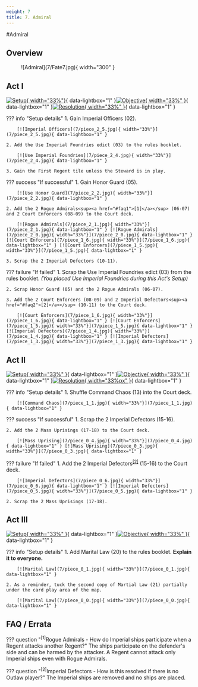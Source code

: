 ```yaml
---
weight: 7
title: 7. Admiral
---
```

#Admiral
## Overview
<figure markdown="span">
![Admiral](7/Fate7.jpg){ width="300" }
</figure>

## Act I

[![Setup](7/piece_2_6.jpg){ width="33%"}](7/piece_2_6.jpg){ data-lightbox="1" }[![Objective](7/back_2_6.jpg){ width="33%" }](7/back_2_6.jpg){ data-lightbox="1" }[![Resolution](7/piece_2_3.jpg){ width="33%" }](7/piece_2_3.jpg){ data-lightbox="1" }

??? info "Setup details"
    1. Gain Imperial Officers (02).
    
        [![Imperial Officers](7/piece_2_5.jpg){ width="33%"}](7/piece_2_5.jpg){ data-lightbox="1" }

    2. Add the Use Imperial Foundries edict (03) to the rules booklet.
    
        [![Use Imperial Foundries](7/piece_2_4.jpg){ width="33%"}](7/piece_2_4.jpg){ data-lightbox="1" }
    
    3. Gain the First Regent tile unless the Steward is in play.

??? success "If successful"
    1. Gain Honor Guard (05).
    
        [![Use Honor Guard](7/piece_2_2.jpg){ width="33%"}](7/piece_2_2.jpg){ data-lightbox="1" }
    
    2. Add the 2 Rogue Admirals<sup><a href="#faq1">[1]</a></sup> (06-07) and 2 Court Enforcers (08-09) to the Court deck.
    
        [![Rogue Admirals](7/piece_2_1.jpg){ width="33%"}](7/piece_2_1.jpg){ data-lightbox="1" } [![Rogue Admirals](7/piece_2_0.jpg){ width="33%"}](7/piece_2_0.jpg){ data-lightbox="1" } [![Court Enforcers](7/piece_1_6.jpg){ width="33%"}](7/piece_1_6.jpg){ data-lightbox="1" } [![Court Enforcers](7/piece_1_5.jpg){ width="33%"}](7/piece_1_5.jpg){ data-lightbox="1" }
    
    3. Scrap the 2 Imperial Defectors (10-11).

??? failure "If failed"
    1. Scrap the Use Imperial Foundries edict (03) from the rules booklet. *(You placed Use Imperial Foundries during this Act's Setup)*
   
    2. Scrap Honor Guard (05) and the 2 Rogue Admirals (06-07).
   
    3. Add the 2 Court Enforcers (08-09) and 2 Imperial Defectors<sup><a href="#faq2">[2]</a></sup> (10-11) to the Court deck.

        [![Court Enforcers](7/piece_1_6.jpg){ width="33%"}](7/piece_1_6.jpg){ data-lightbox="1" } [![Court Enforcers](7/piece_1_5.jpg){ width="33%"}](7/piece_1_5.jpg){ data-lightbox="1" } [![Imperial Defectors](7/piece_1_4.jpg){ width="33%"}](7/piece_1_4.jpg){ data-lightbox="1" } [![Imperial Defectors](7/piece_1_3.jpg){ width="33%"}](7/piece_1_3.jpg){ data-lightbox="1" }

## Act II

[![Setup](7/piece_1_2.jpg){ width="33%" }](7/piece_1_2.jpg){ data-lightbox="1" }[![Objective](7/back_1_2.jpg){ width="33%" }](7/back_1_2.jpg){ data-lightbox="1" }[![Resolution](7/piece_1_0.jpg){ width="33%px" }](7/piece_1_0.jpg){ data-lightbox="1" }

??? info "Setup details"
    1. Shuffle Command Chaos (13) into the Court deck.

        [![Command Chaos](7/piece_1_1.jpg){ width="33%"}](7/piece_1_1.jpg){ data-lightbox="1" }

??? success "If successful"
    1. Scrap the 2 Imperial Defectors (15-16).
    
    2. Add the 2 Mass Uprisings (17-18) to the Court deck.

        [![Mass Uprising](7/piece_0_4.jpg){ width="33%"}](7/piece_0_4.jpg){ data-lightbox="1" } [![Mass Uprising](7/piece_0_3.jpg){ width="33%"}](7/piece_0_3.jpg){ data-lightbox="1" }

??? failure "If failed"
    1. Add the 2 Imperial Defectors<sup><a href="#faq2">[2]</a></sup> (15-16) to the Court deck.
    
        [![Imperial Defectors](7/piece_0_6.jpg){ width="33%"}](7/piece_0_6.jpg){ data-lightbox="1" } [![Imperial Defectors](7/piece_0_5.jpg){ width="33%"}](7/piece_0_5.jpg){ data-lightbox="1" }
    
    2. Scrap the 2 Mass Uprisings (17-18).

## Act III

[![Setup](7/piece_0_2.jpg){ width="33%" }](7/piece_0_2.jpg){ data-lightbox="1" }[![Objective](7/back_0_2.jpg){ width="33%" }](7/back_0_2.jpg){ data-lightbox="1" }

??? info "Setup details"
    1. Add Marital Law (20) to the rules booklet. **Explain it to everyone.**

        [![Marital Law](7/piece_0_1.jpg){ width="33%"}](7/piece_0_1.jpg){ data-lightbox="1" }

    2. As a reminder, tuck the second copy of Martial Law (21) partially under the card play area of the map.

        [![Marital Law](7/piece_0_0.jpg){ width="33%"}](7/piece_0_0.jpg){ data-lightbox="1" }

## FAQ / Errata

??? question "<sup>[1]</sup>Rogue Admirals - How do Imperial ships participate when a Regent attacks another Regent?"
    <a id="faq1"></a>The ships participate on the defender's side and can be harmed by the attacker. A Regent cannot attack only Imperial ships even with Rogue Admirals.

??? question "<sup>[2]</sup>Imperial Defectors - How is this resolved if there is no Outlaw player?"
    <a id="faq2"></a>The Imperial ships are removed and no ships are placed.
